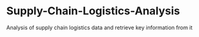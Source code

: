 # Supply-Chain-Logistics-Analysis
Analysis of supply chain logistics data and retrieve key information from it
